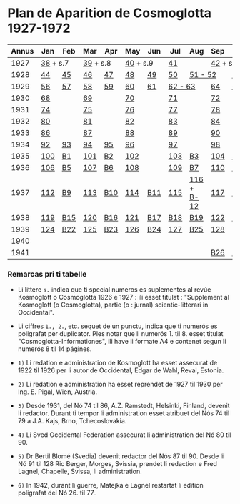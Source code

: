 # Plan de Aparition de Cosmoglotta 1927-1972

<table>
    <thead>
        <tr>
            <th>Annus</th>
            <th>Jan</th>
            <th>Feb</th>
            <th>Mar</th>
            <th>Apr</th>
            <th>May</th>
            <th>Jun</th>
            <th>Jul</th>
            <th>Aug</th>
            <th>Sep</th>
            <th>Oct</th>
            <th>Nov</th>
            <th>Dec</th>
            <th>Remarcas</th>
        </tr>
    </thead>
    <tbody>
        <tr>
            <td>1927</td>
            <td colspan="2"><a href="./nro/038.html">38</a> + s.7</td>
            <td colspan="2"><a href="./nro/039.html">39</a> + s.8</td>
            <td colspan="2"><a href="./nro/040.html">40</a> + s.9</td>
            <td><a href="./nro/041.html">41</a></td>
            <td></td>
            <td colspan="2"><a href="./nro/042.html">42</a> + s.10</td>
            <td colspan="2"><a href="./nro/043.html">43</a> + s.11</td>
            <td>2)</td>
        </tr>
        <tr>
            <td>1928</td>
            <td><a href="./nro/044.html">44</a></td>
            <td><a href="./nro/045.html">45</a></td>
            <td><a href="./nro/046.html">46</a></td>
            <td><a href="./nro/047.html">47</a></td>
            <td><a href="./nro/048.html">48</a></td>
            <td><a href="./nro/049.html">49</a></td>
            <td><a href="./nro/050.html">50</a></td>
            <td colspan="2"><a href="./nro/051-052.html">51 - 52</a></td>
            <td><a href="./nro/053.html">53</a></td>
            <td><a href="./nro/054.html">54</a></td>
            <td><a href="./nro/055.html">55</a></td>
            <td></td>
        </tr>
        <tr>
            <td>1929</td>
            <td><a href="./nro/056.html">56</a></td>
            <td><a href="./nro/057.html">57</a></td>
            <td><a href="./nro/058.html">58</a></td>
            <td><a href="./nro/059.html">59</a></td>
            <td><a href="./nro/060.html">60</a></td>
            <td><a href="./nro/061.html">61</a></td>
            <td colspan="2"><a href="./nro/062-063.html">62 - 63</a></td>
            <td><a href="./nro/064.html">64</a></td>
            <td><a href="./nro/065.html">65</a></td>
            <td><a href="./nro/066.html">66</a></td>
            <td><a href="./nro/067.html">67</a></td>
            <td></td>
        </tr>
        <tr>
            <td>1930</td>
            <td><a href="./nro/068.html">68</a></td>
            <td></td>
            <td><a href="./nro/069.html">69</a></td>
            <td></td>
            <td><a href="./nro/070.html">70</a></td>
            <td></td>
            <td><a href="./nro/071.html">71</a></td>
            <td></td>
            <td><a href="./nro/072.html">72</a></td>
            <td></td>
            <td><a href="./nro/073.html">73</a></td>
            <td></td>
            <td></td>
        </tr>
        <tr>
            <td>1931</td>
            <td><a href="./nro/074.html">74</a></td>
            <td></td>
            <td><a href="./nro/075.html">75</a></td>
            <td></td>
            <td><a href="./nro/076.html">76</a></td>
            <td></td>
            <td><a href="./nro/077.html">77</a></td>
            <td></td>
            <td><a href="./nro/078.html">78</a></td>
            <td></td>
            <td><a href="./nro/079.html">79</a></td>
            <td></td>
            <td>3)</td>
        </tr>
        <tr>
            <td>1932</td>
            <td><a href="./nro/080.html">80</a></td>
            <td></td>
            <td><a href="./nro/081.html">81</a></td>
            <td></td>
            <td><a href="./nro/082.html">82</a></td>
            <td></td>
            <td><a href="./nro/083.html">83</a></td>
            <td></td>
            <td><a href="./nro/084.html">84</a></td>
            <td></td>
            <td><a href="./nro/085.html">85</a></td>
            <td></td>
            <td>4)</td>
        </tr>
        <tr>
            <td>1933</td>
            <td><a href="./nro/086.html">86</a></td>
            <td></td>
            <td><a href="./nro/087.html">87</a></td>
            <td></td>
            <td><a href="./nro/088.html">88</a></td>
            <td></td>
            <td><a href="./nro/089.html">89</a></td>
            <td></td>
            <td><a href="./nro/090.html">90</a></td>
            <td></td>
            <td><a href="./nro/091.html">91</a></td>
            <td></td>
            <td>5)</td>
        </tr>
        <tr>
            <td>1934</td>
            <td><a href="./nro/092.html">92</a></td>
            <td><a href="./nro/093.html">93</a></td>
            <td><a href="./nro/094.html">94</a></td>
            <td><a href="./nro/095.html">95</a></td>
            <td><a href="./nro/096.html">96</a></td>
            <td></td>
            <td><a href="./nro/097.html">97</a></td>
            <td></td>
            <td><a href="./nro/098.html">98</a></td>
            <td></td>
            <td><a href="./nro/099.html">99</a></td>
            <td></td>
            <td></td>
        </tr>
        <tr>
            <td>1935</td>
            <td><a href="./nro/100.html">100</a></td>
            <td><a href="./nro/B-001.html">B1</a></td>
            <td><a href="./nro/101.html">101</a></td>
            <td><a href="./nro/B-002.html">B2</a></td>
            <td><a href="./nro/102.html">102</a></td>
            <td></td>
            <td><a href="./nro/103.html">103</a></td>
            <td><a href="./nro/B-003.html">B3</a></td>
            <td><a href="./nro/104.html">104</a></td>
            <td><a href="./nro/B-004.html">B4</a></td>
            <td><a href="./nro/105.html">105</a></td>
            <td></td>
            <td>1., 2. ..</td>
        </tr>
        <tr>
            <td>1936</td>
            <td><a href="./nro/106.html">106</a></td>
            <td><a href="./nro/B-005.html">B5</a></td>
            <td><a href="./nro/107.html">107</a></td>
            <td><a href="./nro/B-006.html">B6</a></td>
            <td><a href="./nro/108.html">108</a></td>
            <td></td>
            <td><a href="./nro/109.html">109</a></td>
            <td><a href="./nro/B-007.html">B7</a></td>
            <td><a href="./nro/110.html">110</a></td>
            <td><a href="./nro/B-008.html">B8</a></td>
            <td><a href="./nro/111.html">111</a></td>
            <td></td>
            <td></td>
        </tr>
        <tr>
            <td>1937</td>
            <td><a href="./nro/112.html">112</a></td>
            <td><a href="./nro/B-009.html">B9</a></td>
            <td><a href="./nro/113.html">113</a></td>
            <td><a href="./nro/B-010.html">B10</a></td>
            <td><a href="./nro/114.html">114</a></td>
            <td><a href="./nro/B-011.html">B11</a></td>
            <td><a href="./nro/115.html">115</a></td>
            <td><a href="./nro/116.html">116</a> + <a href="./nro/B-012.html">B-12</a></td>
            <td><a href="./nro/117.html">117</a></td>
            <td><a href="./nro/B-013.html">B13</a></td>
            <td><a href="./nro/118.html">118</a></td>
            <td><a href="./nro/B-014.html">B14</a></td>
            <td></td>
        </tr>
        <tr>
            <td>1938</td>
            <td><a href="./nro/119.html">119</a></td>
            <td><a href="./nro/B-015.html">B15</a></td>
            <td><a href="./nro/120.html">120</a></td>
            <td><a href="./nro/B-016.html">B16</a></td>
            <td><a href="./nro/121.html">121</a></td>
            <td><a href="./nro/B-017.html">B17</a></td>
            <td><a href="./nro/B-018.html">B18</a></td>
            <td><a href="./nro/B-019.html">B19</a></td>
            <td><a href="./nro/122.html">122</a></td>
            <td><a href="./nro/B-020.html">B20</a></td>
            <td><a href="./nro/123.html">123</a></td>
            <td><a href="./nro/B-021.html">B21</a></td>
            <td></td>
        </tr>
        <tr>
            <td>1939</td>
            <td><a href="./nro/124.html">124</a></td>
            <td><a href="./nro/B-022.html">B22</a></td>
            <td><a href="./nro/125.html">125</a></td>
            <td><a href="./nro/B-023.html">B23</a></td>
            <td><a href="./nro/126.html">126</a></td>
            <td><a href="./nro/B-024.html">B24</a></td>
            <td><a href="./nro/127.html">127</a></td>
            <td><a href="./nro/B-025.html">B25</a></td>
            <td><a href="./nro/128.html">128</a></td>
            <td></td>
            <td></td>
            <td></td>
            <td></td>
        </tr>
        <tr>
            <td>1940</td>
            <td></td>
            <td></td>
            <td></td>
            <td></td>
            <td></td>
            <td></td>
            <td></td>
            <td></td>
            <td></td>
            <td></td>
            <td></td>
            <td></td>
            <td></td>
        </tr>
        <tr>
            <td>1941</td>
            <td></td>
            <td></td>
            <td></td>
            <td></td>
            <td></td>
            <td></td>
            <td></td>
            <td></td>
            <td><a href="./nro/B-026.html">B26</a></td>
            <td><a href="./nro/B-027.html">B27</a></td>
            <td><a href="./nro/B-028.html">B28</a></td>
            <td><a href="./nro/B-029.html">B29</a></td>
            <td>6)</td>
        </tr>
    </tbody>
</table>

### Remarcas pri ti tabelle

- Li littere `s.` indica que ti special numeros es suplementes al revúe Kosmoglott o Cosmoglotta 1926 e 1927 : ili esset titulat : "Supplement al Kosmoglott (o Cosmoglotta), partie (o : jurnal) scientic-litterari in Occidental".

- Li ciffres `1., 2.`, etc. sequet de un punctu, indica que ti numerós es poligrafat per duplicator. Ples notar que li numerós 1. til 8. esset titulat "Cosmoglotta-Informationes", ili have li formate A4 e contenet segun li numerós 8 til 14 págines.

- `1)` Li redation e administration de Kosmoglott ha esset assecurat de 1922 til 1926 per li autor de Occidental, Edgar de Wahl, Reval, Estonia.

- `2)` Li redation e administration ha esset reprendet de 1927 til 1930 per lng. E. Pigal, Wien, Austria.

- `3)` Desde 1931, del Nó 74 til 86, A.Z. Ramstedt, Helsinki, Finland, devenit li redactor. Durant ti tempor li administration esset atribuet del Nós 74 til 79 a J.A. Kajs, Brno, Tchecoslovakia.

- `4)` Li Sved Occidental Federation assecurat li administration del Nó 80 til 90.

- `5)` Dr Bertil Blomé (Svedia) devenit redactor del Nós 87 til 90. Desde li Nó 91 til 128 Ric Berger, Morges, Svissia, prendet li redaction e Fred Lagnel, Chapelle, Svissa, li administration.

- `6)` In 1942, durant li guerre, Matejka e Lagnel restartat li edition poligrafat del Nó 26. til 77..